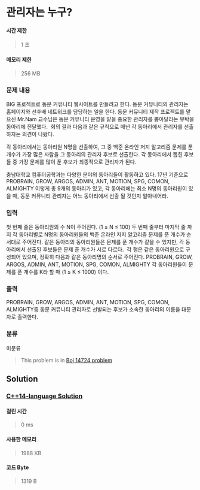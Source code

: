 # 관리자는 누구?
#### 시간 제한
> 1 초
#### 메모리 제한
> 256 MB
### 문제 내용

BIG 프로젝트로 동문 커뮤니티 웹사이트를 만들려고 한다. 동문 커뮤니티의 관리자는 홈페이지와 선후배 네트워크를 담당하는 일을 한다.
동문 커뮤니티 제작 프로젝트를 맡으신 Mr.Nam 교수님은 동문 커뮤니티 운영을 맡을 중요한 관리자를 뽑아달라는 부탁을 동아리에 전달했다. 
회의 결과 다음과 같은 규칙으로 매년 각 동아리에서 관리자를 선출하자는 의견이 나왔다.

각 동아리에서는 동아리원 N명을 선출하여, 그 중 백준 온라인 저지 알고리즘 문제를 푼 개수가 가장 많은 사람을 그 동아리의 관리자 후보로 선출한다.
각 동아리에서 뽑힌 후보들 중 가장 문제를 많이 푼 후보가 최종적으로 관리자가 된다. 

충남대학교 컴퓨터공학과는 다양한 분야의 동아리들이 활동하고 있다.
17년 기준으로 PROBRAIN, GROW, ARGOS, ADMIN, ANT, MOTION, SPG, COMON, ALMIGHTY 이렇게 총 9개의 동아리가 있고,
각 동아리에는 최소 N명의 동아리원이 있을 때, 동문 커뮤니티 관리자는 어느 동아리에서 선출 될 것인지 알아내어라.

### 입력

첫 번째 줄은 동아리원의 수 N이 주어진다. (1 ≤ N ≤ 100)
두 번째 줄부터 마지막 줄 까지 각 동아리별로 N명의 동아리원들의 백준 온라인 저지 알고리즘 문제를 푼 개수가 순서대로 주어진다.
같은 동아리의 동아리원들은 문제를 푼 개수가 같을 수 있지만, 각 동아리에서 선출된 후보들은 문제 푼 개수가 서로 다르다. 
각 행은 같은 동아리원으로 구성되어 있으며, 정확히 다음과 같은 동아리명의 순서로 주어진다.
PROBRAIN, GROW, ARGOS, ADMIN, ANT, MOTION, SPG, COMON, ALMIGHTY
각 동아리원들이 문제를 푼 개수를 K라 할 때 (1 ≤ K ≤ 1000) 이다.

### 출력

PROBRAIN, GROW, ARGOS, ADMIN, ANT, MOTION, SPG, COMON, ALMIGHTY중
동문 커뮤니티 관리자로 선발되는 후보가 소속한 동아리의 이름을 대문자로 출력한다.

### 분류
미분류
> This problem is in [Boj 14724 problem](https://www.acmicpc.net/problem/14724)

## Solution
### [C++14-language Solution](./main.cpp)
#### 걸린 시간
> 0 ms
#### 사용한 메모리
> 1988 KB
#### 코드 Byte
> 1319 B
